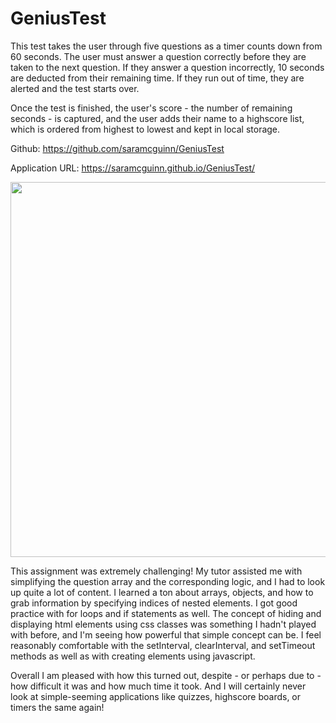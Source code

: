 # GeniusTest

This test takes the user through five questions as a timer counts down from 60 seconds. The user must answer a question correctly before they are taken to the next question. If they answer a question incorrectly, 10 seconds are deducted from their remaining time. If they run out of time, they are alerted and the test starts over.

Once the test is finished, the user's score - the number of remaining seconds - is captured, and the user adds their name to a highscore list, which is ordered from highest to lowest and kept in local storage.

Github: https://github.com/saramcguinn/GeniusTest

Application URL: https://saramcguinn.github.io/GeniusTest/

<image src="Assets/GeniusTestScreenshot.jpg" width=600>

This assignment was extremely challenging! My tutor assisted me with simplifying the question array and the corresponding logic, and I had to look up quite a lot of content. I learned a ton about arrays, objects, and how to grab information by specifying indices of nested elements. I got good practice with for loops and if statements as well. The concept of hiding and displaying html elements using css classes was something I hadn't played with before, and I'm seeing how powerful that simple concept can be. I feel reasonably comfortable with the setInterval, clearInterval, and setTimeout methods as well as with creating elements using javascript.

Overall I am pleased with how this turned out, despite - or perhaps due to - how difficult it was and how much time it took. And I will certainly never look at simple-seeming applications like quizzes, highscore boards, or timers the same again!
